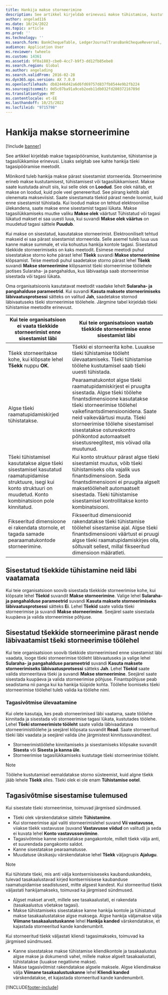 ```yaml
---
title: Hankija makse storneerimine
description: See artikkel kirjeldab erinevusi makse tühistamise, kustutamise, tühistamise ja tagasilükkamise ning hankija tšeki tühistamise kohta.
author: angelad116
ms.date: 10/24/2022
ms.topic: article
ms.prod: ''
ms.technology: ''
ms.search.form: BankChequeTable, LedgerJournalTransBankChequeReversal, LedgerJournalTransVendPaym
audience: Application User
ms.reviewer: twheelo
ms.custom: 14361
ms.assetid: 9f0a1883-cbe0-4cc7-b9f3-dd12fb85ebe8
ms.search.region: Global
ms.author: angelading
ms.search.validFrom: 2016-02-28
ms.dyn365.ops.version: AX 7.0.0
ms.openlocfilehash: db82446d42a6d6fd69757d837fb8544e9b2fb224
ms.sourcegitcommit: 0d5c07ba91a9ceb2eeb11db032fd28037216789d
ms.translationtype: MT
ms.contentlocale: et-EE
ms.lasthandoff: 10/25/2022
ms.locfileid: "9715798"
---
```

# <a name="reverse-a-vendor-payment"></a>Hankija makse storneerimine

[!include [banner](../includes/banner.md)]

See artikkel kirjeldab makse tagasipööramise, kustutamise, tühistamise ja tagasilükkamise erinevusi. Lisaks selgitab see kahte hankija tšeki tagasipööramise meetodit. 

Mõnikord tuleb hankija makse pärast sisestamist storneerida. Storneerimine erineb makse kustutamisest, tühistamisest või tagasilükkamisest. Makse saate kustutada ainult siis, kui selle olek on **Loodud**. See olek näitab, et makse on loodud, kuid pole veel genereeritud. See piirang kehtib alati olenemata makseviisist. Saate sisestamata tšekid pärast nende loomist, kuid enne sisestamist tühistada. Kui loodud makse on tehtud elektroonilise ülekandena, saate makse enne sisestamist tagasi lükata. Makse tagasilükkamiseks muutke valiku **Makse olek** väärtust Tühistatud või tagasi lükatud makset ei saa uuesti luua, kui suvandi **Makse olek väärtus** on muudetud tagasi sättele **Puudub**. 

Kui makse on sisestatud, kasutatakse storneerimist. Elektrooniliselt tehtud makseid ei saa pärast sisestamist storneerida. Selle asemel tuleb luua uus kanne makse summale, et viia kohustus hankija kontole tagasi. Sisestatud tšekkide storneerimiseks on kaks meetodit. Esimese meetodi puhul sisestatakse storno kohe pärast lehel **Tšekk** suvandi **Makse storneerimine** klõpsamist. Teise meetodi puhul saadetakse storno pärast lehel **Tšekk** suvandi **Makse storneerimine** klõpsamist tšeki storneerimise töölehele jaotises Sularaha- ja pangahaldus, kus läbivaataja saab storneerimise sisestada või tagasi lükata. 

Oma organisatsioonis kasutatavat meetodit vaadake lehelt **Sularaha- ja pangahalduse parameetrid**. Kui suvandi **Kasuta maksete storneerimiseks läbivaatusprotsessi** sätteks on valitud **Jah**, saadetakse stornod läbivaatuseks tšeki storneerimise töölehele. Järgmine tabel kirjeldab tšeki tühistamise meetodite erinevust.

| Kui teie organisatsioon ei vaata tšekkide storneerimist enne sisestamist läbi                                                                                                                                  | Kui teie organisatsioon vaatab tšekkide storneerimise enne sisestamist läbi                                                                                                                                                                                                                                                                                                                                                                     |
|-----------------------------------------------------------------------------------------------------------------------------------------------------------------------------------------------------|---------------------------------------------------------------------------------------------------------------------------------------------------------------------------------------------------------------------------------------------------------------------------------------------------------------------------------------------------------------------------------------------------------------------------------|
| Tšekk storneeritakse kohe, kui klõpsate lehel **Tšekk** nuppu **OK**.                                                                                                                      | Tšekki ei storneerita kohe. Luuakse tšeki tühistamise tööleht ülevaatamiseks. Tšeki tühistamise töölehe kustutamisel saab tšeki uuesti tühistada.                                                                                                                                                                                                                                                                |
| Algse tšeki raamatupidamiskirjed tühistatakse.                                                                                                                                         | Pearaamatukontot algse tšeki raamatupidamiskirjest ei pruugita sisestada. Algse tšeki töölehe finantsdimensioone kasutatakse tšeki storneerimise töölehel vaikefinantsdimensioonidena. Saate neid vaikeväärtusi muuta. Tšeki storneerimise töölehe sisestamisel sisestatakse ostureskontro põhikontod automaatselt sisestusreeglitest, mis võivad olla muutunud. |
| Tšeki tühistamisel kasutatakse algse tšeki sisestamisel kasutatud raamatupidamise struktuure, isegi kui konto struktuuri on muudetud. Konto kombinatsioon pole kinnitatud. | Kui konto struktuur pärast algse tšeki sisestamist muutus, võib tšeki tühistamiseks olla vajalik uus finantsdimensioon. Seda finantsdimensiooni ei pruugita algselt maksetöölehelt automaatselt sisestada. Tšeki tühistamise sisestamisel kontrollitakse konto kombinatsiooni.                                                                                                        |
| Fikseeritud dimensioone ei rakendata stornole, et tagada samade pearaamatukontode storneerimine.                                                                                      | Fikseeritud dimensioonid rakendatakse tšeki tühistamise töölehel sisestamise ajal. Algse tšeki finantsdimensiooni väärtust ei pruugi algse tšeki raamatupidamiskirjes olla, sõltuvalt sellest, millal fikseeritud dimensioon määratleti.                                                                                                                                                                                                     |

## <a name="reverse-posted-checks-without-reviewing-them"></a>Sisestatud tšekkide tühistamine neid läbi vaatamata
Kui teie organisatsioon soovib sisestada tšekkide storneerimise kohe, kui klõpsate lehel **Tšekid** suvandit **Makse storneerimine**. Valige lehel **Sularaha- ja pangahalduse parameetrid** suvandi **Kasuta maksete storneerimiseks läbivaatusprotsessi** sätteks **Ei**. Lehel **Tšekid** saate valida tšeki storneerimise ja suvandi **Makse storneerimine**. Seejärel saate sisestada kuupäeva ja valida storneerimise põhjuse.

## <a name="reverse-posted-checks-after-they-are-reviewed-in-the-check-reversal-journal"></a>Sisestatud tšekkide storneerimine pärast nende läbivaatamist tšeki storneerimise töölehel
Kui teie organisatsioon soovib tšekkide storneerimised enne sisestamist läbi vaadata, looge tšeki storneerimise tööleht läbivaatuseks ja valige lehel **Sularaha- ja pangahalduse parameetrid** suvandi **Kasuta maksete storneerimiseks läbivaatusprotsessi** sätteks **Jah**. Lehel **Tšekid** saate valida storneeritava tšeki ja suvandi **Makse storneerimine**. Seejärel saate sisestada kuupäeva ja valida storneerimise põhjuse. Finantspõhjuse peab seadistama nii panga kui ka hankija tüüpide kohta. Töölehe loomiseks tšeki storneerimise töölehel tuleb valida ka töölehe nimi.

### <a name="review-a-reversal"></a>Tagasivõtmise ülevaatamine

Kui olete kasutaja, kes peab storneerimised läbi vaatama, saate töölehe kinnitada ja sisestada või storneerimise tagasi lükata, kustutades töölehe. Lehel **Tšeki storneerimiste tööleht** saate valida läbivaadatava storneerimistöölehe ja seejärel klõpsata suvandit **Read**. Saate storneeritud tšeki läbi vaadata ja seejärel valida ühe järgmistest kinnitussuvanditest.

-   Storneerimistöölehe kinnitamiseks ja sisestamiseks klõpsake suvandit **Sisesta** või **Sisesta ja kanna üle**.
-   Storneerimise tagasilükkamiseks kustutage tšeki storneerimise tööleht.

> [!NOTE]
> Töölehe kustutamisel eemaldatakse storno süsteemist, kuid algne tšekk jääb lehele **Tšekk** alles. Tšeki olek ei ole enam **Tühistamise ootel**.

## <a name="results-of-posting-a-reversal"></a>Tagasivõtmise sisestamise tulemused
Kui sisestate tšeki storneerimise, toimuvad järgmised sündmused.

-   Tšeki olek värskendatakse sättele **Tühistamine**.
-   Kui storneerimise ajal valiti storneerimislehel suvand **Vii vastavusse**, viiakse tšekk vastavusse (suvand **Vastavusse viidud** on valitud) ja seda ei kuvata lehel **Konto vastavusseviimine**.
-   Tagasivõtmise kanne sisestatakse pangakontole, millelt tšekk välja anti, et suurendada pangakonto saldot.
-   Kanne sisestatakse pearaamatusse.
-   Muudatuse üksikasju värskendatakse lehel **Tšekk** väljagrupis **Ajalugu**.

> [!NOTE] 
> Kui tühistate tšeki, mis anti välja kontsernisiseseks kaubanduskandeks, tulevad tasakaalustavad kirjed kontsernisisese kaubanduse raamatupidamise seadistusest, mitte algsest kandest. Kui storneeritud tšekk väljastati hankijamakseks, toimuvad ka järgmised sündmused.

-   Algset makset arvelt, millele see tasakaalustati, ei rakendata (tasakaalustus võetakse tagasi).
-   Makse tühistamiseks sisestatakse kanne hankija kontole ja tühistatud makse tasakaalustatakse algse maksega. Algse hankija väljamakse välja **Viimane tasakaalustuskanne** lehel **Hankija kanded** värskendatakse, et kajastada storneeritud kande kandenumbrit.

Kui storneeritud tšekk väljastati kliendi tagasimakseks, toimuvad ka järgmised sündmused.

-   Kanne sisestatakse makse tühistamise kliendikontole ja tasakaalustus algse makse ja dokumendi vahel, millele makse algselt tasakaalustati, tühistatakse (luuakse negatiivne makse).
-   Makse tagasivõtmist rakendatakse algsele maksele. Algse kliendimakse välja **Viimane tasakaalustuskanne** lehel **Kliendi kanded** värskendatakse, et kajastada storneeritud kande kandenumbrit.






[!INCLUDE[footer-include](../../includes/footer-banner.md)]

